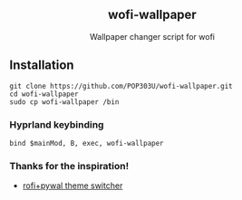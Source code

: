 <div align="center"> 
<h2> wofi-wallpaper </h2>
Wallpaper changer script for wofi
</div>

## Installation

```
git clone https://github.com/POP303U/wofi-wallpaper.git
cd wofi-wallpaper
sudo cp wofi-wallpaper /bin
```

### Hyprland keybinding

```
bind $mainMod, B, exec, wofi-wallpaper
```

### Thanks for the inspiration!

- [rofi+pywal theme switcher](https://dev.to/mafflerbach/theme-switcher-based-on-rofi-and-pywal-4128)
